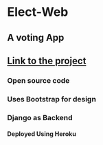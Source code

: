 # Elect-Web
## A voting App

## [Link to the project](https://election--app.herokuapp.com)

### Open source code

### Uses Bootstrap for design

### Django as Backend

#### Deployed Using Heroku
